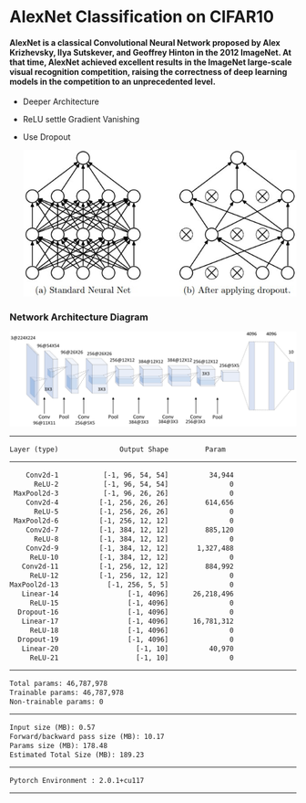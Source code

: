 # AlexNet Classification on CIFAR10

#### AlexNet is a classical Convolutional Neural Network proposed by Alex Krizhevsky, Ilya Sutskever, and Geoffrey Hinton in the 2012 ImageNet. At that time, AlexNet achieved excellent results in the ImageNet large-scale visual recognition competition, raising the correctness of deep learning models in the competition to an unprecedented level.

* Deeper Architecture
* ReLU settle Gradient Vanishing
* Use Dropout

  ![img.png](assets/dropout.jpeg)

### Network Architecture Diagram

![img.png](assets/img.png)

---

    Layer (type)               Output Shape         Param 

---

        Conv2d-1           [-1, 96, 54, 54]          34,944
          ReLU-2           [-1, 96, 54, 54]               0
     MaxPool2d-3           [-1, 96, 26, 26]               0
        Conv2d-4          [-1, 256, 26, 26]         614,656
          ReLU-5          [-1, 256, 26, 26]               0
     MaxPool2d-6          [-1, 256, 12, 12]               0
        Conv2d-7          [-1, 384, 12, 12]         885,120
          ReLU-8          [-1, 384, 12, 12]               0
        Conv2d-9          [-1, 384, 12, 12]       1,327,488
         ReLU-10          [-1, 384, 12, 12]               0
       Conv2d-11          [-1, 256, 12, 12]         884,992
         ReLU-12          [-1, 256, 12, 12]               0
    MaxPool2d-13            [-1, 256, 5, 5]               0
       Linear-14                 [-1, 4096]      26,218,496
         ReLU-15                 [-1, 4096]               0
      Dropout-16                 [-1, 4096]               0
       Linear-17                 [-1, 4096]      16,781,312
         ReLU-18                 [-1, 4096]               0
      Dropout-19                 [-1, 4096]               0
       Linear-20                   [-1, 10]          40,970
         ReLU-21                   [-1, 10]               0
---

    Total params: 46,787,978
    Trainable params: 46,787,978
    Non-trainable params: 0
-----------------------

    Input size (MB): 0.57
    Forward/backward pass size (MB): 10.17
    Params size (MB): 178.48
    Estimated Total Size (MB): 189.23
---------------------------------

    Pytorch Environment : 2.0.1+cu117
---------------------------------
